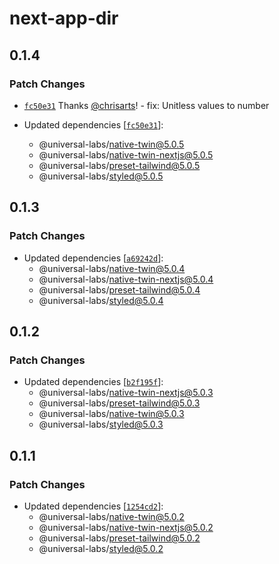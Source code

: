 # next-app-dir

## 0.1.4

### Patch Changes

- [`fc50e31`](https://github.com/react-universal/tailwind/commit/fc50e31c851500a63f9739695cf72f12d5e05618) Thanks [@chrisarts](https://github.com/chrisarts)! - fix: Unitless values to number

- Updated dependencies [[`fc50e31`](https://github.com/react-universal/tailwind/commit/fc50e31c851500a63f9739695cf72f12d5e05618)]:
  - @universal-labs/native-twin@5.0.5
  - @universal-labs/native-twin-nextjs@5.0.5
  - @universal-labs/preset-tailwind@5.0.5
  - @universal-labs/styled@5.0.5

## 0.1.3

### Patch Changes

- Updated dependencies [[`a69242d`](https://github.com/react-universal/tailwind/commit/a69242db17d38024b8938ede6046d4e696dd170a)]:
  - @universal-labs/native-twin@5.0.4
  - @universal-labs/native-twin-nextjs@5.0.4
  - @universal-labs/preset-tailwind@5.0.4
  - @universal-labs/styled@5.0.4

## 0.1.2

### Patch Changes

- Updated dependencies [[`b2f195f`](https://github.com/react-universal/tailwind/commit/b2f195f41897ab1c051a7be6e293a53fad61a3af)]:
  - @universal-labs/native-twin-nextjs@5.0.3
  - @universal-labs/preset-tailwind@5.0.3
  - @universal-labs/native-twin@5.0.3
  - @universal-labs/styled@5.0.3

## 0.1.1

### Patch Changes

- Updated dependencies [[`1254cd2`](https://github.com/react-universal/tailwind/commit/1254cd2784f8216fb30402212a110abcab0053fc)]:
  - @universal-labs/native-twin@5.0.2
  - @universal-labs/native-twin-nextjs@5.0.2
  - @universal-labs/preset-tailwind@5.0.2
  - @universal-labs/styled@5.0.2
